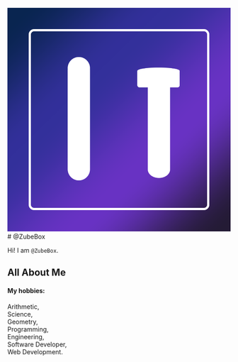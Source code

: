 ![alt text](https://github.com/ZubeBox/ZubeBox/blob/About-Me/ProfilePicture.png?raw=true) # @ZubeBox

Hi! I am `@ZubeBox`.

## All About Me

#### My hobbies:

Arithmetic,  
Science,  
Geometry,  
Programming,  
Engineering,  
Software Developer,  
Web Development.
